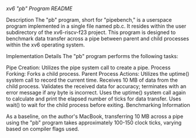 *xv6 "pb" Program README*

Description
The "pb" program, short for "pipebench," is a userspace program implemented in a single file named pb.c. It resides within the user subdirectory of the xv6-riscv-f23 project. This program is designed to benchmark data transfer across a pipe between parent and child processes within the xv6 operating system.

Implementation Details
The "pb" program performs the following tasks:

Pipe Creation: Utilizes the pipe system call to create a pipe.
Process Forking: Forks a child process.
Parent Process Actions:
Utilizes the uptime() system call to record the current time.
Receives 10 MB of data from the child process.
Validates the received data for accuracy; terminates with an error message if any byte is incorrect.
Uses the uptime() system call again to calculate and print the elapsed number of ticks for data transfer.
Uses wait() to wait for the child process before exiting.
Benchmarking Information

As a baseline, on the author's MacBook, transferring 10 MB across a pipe using the "pb" program takes approximately 100-150 clock ticks, varying based on compiler flags used.
